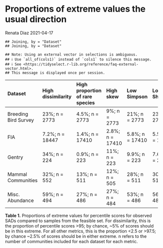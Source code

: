 Proportions of extreme values the usual direction
================
Renata Diaz
2021-04-17

    ## Joining, by = "Dataset"
    ## Joining, by = "Dataset"

    ## Note: Using an external vector in selections is ambiguous.
    ## ℹ Use `all_of(cols1)` instead of `cols1` to silence this message.
    ## ℹ See <https://tidyselect.r-lib.org/reference/faq-external-vector.html>.
    ## This message is displayed once per session.

<div class="kable-table">

| Dataset              | High dissimilarity | High proportion of rare species | High skew       | Low Simpson     | Low Shannon     |
| :------------------- | :----------------- | :------------------------------ | :-------------- | :-------------- | :-------------- |
| Breeding Bird Survey | 23%; n = 2773      | 4.5%; n = 2773                  | 9%; n = 2773    | 21%; n = 2773   | 23%; n = 2773   |
| FIA                  | 7.2%; n = 18447    | 1.4%; n = 17410                 | 2.8%; n = 17410 | 5.8%; n = 17410 | 5.5%; n = 17410 |
| Gentry               | 34%; n = 224       | 0.9%; n = 223                   | 11%; n = 223    | 9.9%; n = 223   | 7.6%; n = 223   |
| Mammal Communities   | 32%; n = 552       | 13%; n = 511                    | 12%; n = 505    | 28%; n = 511    | 30%; n = 511    |
| Misc. Abundance      | 59%; n = 494       | 27%; n = 486                    | 27%; n = 484    | 53%; n = 486    | 56%; n = 486    |

</div>

**Table 1.** Proportions of extreme values for percentile scores for
observed SADs compared to samples from the feasible set. For
dissimilarity, this is the proportion of percentile scores \>95; by
chance, \~5% of scores should be in this extreme. For all other metrics,
this is the proportion \<2.5 or \>97.5; by chance \~2.5% of scores
should be in either extreme. n refers to the number of communities
included for each dataset for each metric.
